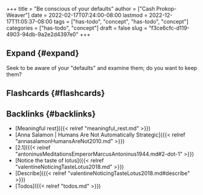 +++
title = "Be conscious of your defaults"
author = ["Cash Prokop-Weaver"]
date = 2022-02-17T07:24:00-08:00
lastmod = 2022-12-17T11:05:37-08:00
tags = ["has-todo", "concept", "has-todo", "concept"]
categories = ["has-todo", "concept"]
draft = false
slug = "f3ce6cfc-d119-4903-94db-9a2e2d4397e0"
+++

## Expand {#expand}

Seek to be aware of your "defaults" and examine them; do you want to keep them?


## Flashcards {#flashcards}


## Backlinks {#backlinks}

-   [Meaningful rest]({{< relref "meaningful_rest.md" >}})
-   [Anna Salamon | Humans Are Not Automatically Strategic]({{< relref "annasalamonHumansAreNot2010.md" >}})
-   [2.1]({{< relref "antoninusMeditationsEmperorMarcusAntoninus1944.md#2-dot-1" >}})
-   [Notice the taste of lotus]({{< relref "valentineNoticingTasteLotus2018.md" >}})
-   [Describe]({{< relref "valentineNoticingTasteLotus2018.md#describe" >}})
-   [Todos]({{< relref "todos.md" >}})
